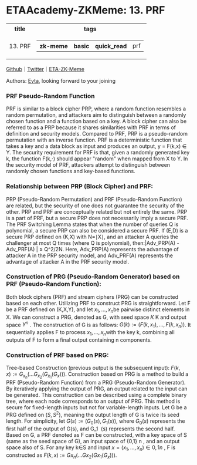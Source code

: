 # ETAAcademy-ZKMeme: 13. PRF

<table>
  <tr>
    <th>title</th>
    <th>tags</th>
  </tr>
  <tr>
    <td>13. PRF</td>
    <td>
      <table>
        <tr>
          <th>zk-meme</th>
          <th>basic</th>
          <th>quick_read</th>
          <td>prf</td>
        </tr>
      </table>
    </td>
  </tr>
</table>

[Github](https://github.com/ETAAcademy)｜[Twitter](https://twitter.com/ETAAcademy)｜[ETA-ZK-Meme](https://github.com/ETAAcademy/ETAAcademy-ZK-Meme)

Authors: [Evta](https://twitter.com/pwhattie), looking forward to your joining

### PRF Pseudo-Random Function

PRF is similar to a block cipher PRP, where a random function resembles a random permutation, and attackers aim to distinguish between a randomly chosen function and a function based on a key. A block cipher can also be referred to as a PRP because it shares similarities with PRF in terms of definition and security models. Compared to PRF, PRP is a pseudo-random permutation with an inverse function. PRF is a deterministic function that takes a key and a data block as input and produces an output, y = F(k,x) ∈ Y. The security requirement for PRF is that, given a randomly generated key k, the function F(k,⋅) should appear "random" when mapped from X to Y. In the security model of PRF, attackers attempt to distinguish between randomly chosen functions and key-based functions.

### Relationship between PRP (Block Cipher) and PRF:

PRP (Pseudo-Random Permutation) and PRF (Pseudo-Random Function) are related, but the security of one does not guarantee the security of the other. PRP and PRF are conceptually related but not entirely the same. PRP is a part of PRF, but a secure PRP does not necessarily imply a secure PRF. The PRF Switching Lemma states that when the number of queries Q is polynomial, a secure PRP can also be considered a secure PRF. If (E,D) is a secure PRP defined on (K,X) with N=∣X∣, and an attacker A queries the challenger at most Q times (where Q is polynomial), then:|Adv_PRP(A) - Adv_PRF(A) | ≤ Q^2/2N. Here, Adv_PRP(A) represents the advantage of attacker A in the PRP security model, and Adv_PRF(A) represents the advantage of attacker A in the PRF security model.

### Construction of PRG (Pseudo-Random Generator) based on PRF (Pseudo-Random Function):

Both block ciphers (PRF) and stream ciphers (PRG) can be constructed based on each other. Utilizing PRF to construct PRG is straightforward. Let F be a PRF defined on (K,X,Y), and let $x_1 ​ ,…,x_n$ ​ be pairwise distinct elements in X. We can construct a PRG, denoted as G, with seed space 𝐾 K and output space $Y^n$ . The construction of G is as follows: $G(k):=(F(k,x_1 ​ ),…,F(k,x_n ​ ))$. It sequentially applies F to process $x_1 ​ ,…,x_n$ ​ with the key k, combining all outputs of F to form a final output containing n components.

### Construction of PRF based on PRG:

Tree-based Construction (previous output is the subsequent input): $F(k,x):=G_{x_n} ​ ​ (…G_{x_2} ​ ​ (G_{x_1} ​ ​ (G_x ​ )))$. Construction based on PRG is a method to build a PRF (Pseudo-Random Function) from a PRG (Pseudo-Random Generator). By iteratively applying the output of PRG, an output related to the input can be generated. This construction can be described using a complete binary tree, where each node corresponds to an output of PRG. This method is secure for fixed-length inputs but not for variable-length inputs. Let G be a PRG defined on $(S,S^2 )$, meaning the output length of G is twice its seed length. For simplicity, let $G(s):=(G_0 ​ (s),G_1 ​ (s))$, where $G_0 ​ (s)$ represents the first half of the output of G(s), and G_1 ​ (s) represents the second half. Based on G, a PRF denoted as F can be constructed, with a key space of S (same as the seed space of G), an input space of {0,1} n , and an output space also of S. For any key k∈S and input $x=(x_1 ​ ,…,x_n ​ )∈{0,1} n$ , F is constructed as $F(k,x):=G{x_n} ​ ​ (…G{x_2} ​ ​ (G{x_1} ​ ​ (G_x ​ )))$.
